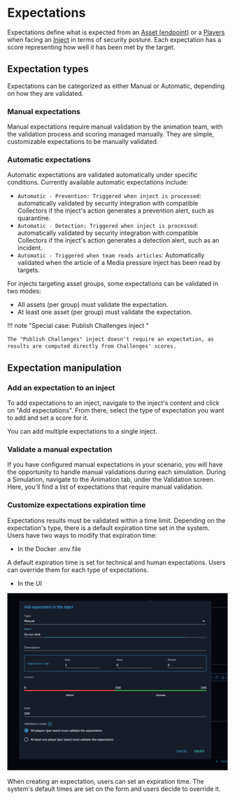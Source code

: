 # Expectations

Expectations define what is expected from an [Asset (endpoint)](assets.md) or a [Players](teams_and_players_and_organizations.md#players-section) when facing an [Inject](injects.md) in terms of security posture. Each expectation has a score representing how well it has been met by the target.


## Expectation types

Expectations can be categorized as either Manual or Automatic, depending on how they are validated.

### Manual expectations

Manual expectations require manual validation by the animation team, with the validation process and scoring managed manually. They are simple, customizable expectations to be manually validated.


### Automatic expectations

Automatic expectations are validated automatically under specific conditions. Currently available automatic expectations include:

- `Automatic - Prevention: Triggered when inject is processed`: automatically validated by security integration with compatible Collectors if the inject's action generates a prevention alert, such as quarantine.
- `Automatic - Detection: Triggered when inject is processed`: automatically validated by security integration with compatible Collectors if the inject's action generates a detection alert, such as an incident.
- `Automatic - Triggered when team reads articles`: Automatically validated when the article of a Media pressure inject has been read by targets.

For injects targeting asset groups, some expectations can be validated in two modes:

- All assets (per group) must validate the expectation.
- At least one asset (per group) must validate the expectation.

<!-- screenshot of an expectation form -->

!!! note "Special case: Publish Challenges inject "

    The "Publish Challenges" inject doesn't require an expectation, as results are computed directly from Challenges' scores.


## Expectation manipulation

### Add an expectation to an inject

To add expectations to an inject, navigate to the inject's content and click on "Add expectations". From there, select the type of expectation you want to add and set a score for it.

You can add multiple expectations to a single inject.

<!-- screenshot -->


### Validate a manual expectation

If you have configured manual expectations in your scenario, you will have the opportunity to handle manual validations during each simulation. During a Simulation, navigate to the Animation tab, under the Validation screen. Here, you'll find a list of expectations that require manual validation.

<!-- screenshot of the screen populated with manual validation to perform -->

### Customize expectations expiration time

Expectations results must be validated within a time limit. Depending on the expectation's type, there is a default expiration time set in the system. Users have two ways to modify that expiration time:

- In the Docker .env file

A default expiration time is set for technical and human expectations. Users can override them for each type of expectations.

- In the UI

![Customize expiration time in UI](assets/expectation_customize_expiration_time.png)

When creating an expectation, users can set an expiration time. The system's default times are set on the form and users decide to override it.